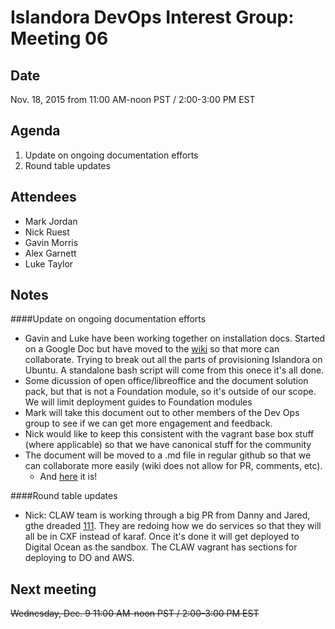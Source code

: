 # Islandora DevOps Interest Group: Meeting 06

## Date

Nov. 18, 2015 from 11:00 AM-noon PST / 2:00-3:00 PM EST

## Agenda

1. Update on ongoing documentation efforts 
2. Round table updates

## Attendees
* Mark Jordan
* Nick Ruest
* Gavin Morris
* Alex Garnett
* Luke Taylor

## Notes

####Update on ongoing documentation efforts
* Gavin and Luke have been working together on installation docs. Started on a Google Doc but have moved to the [wiki](https://github.com/islandora-interest-groups/Islandora-DevOps-Interest-Group/wiki/Provisioning-Islandora-on-Ubuntu) so that more can collaborate. Trying to break out all the parts of provisioning Islandora on Ubuntu. A standalone bash script will come from this onece it's all done.
* Some dicussion of open office/libreoffice and the document solution pack, but that is not a Foundation module, so it's outside of our scope. We will limit deployment guides to Foundation modules
* Mark will take this document out to other members of the Dev Ops group to see if we can get more engagement and feedback. 
*  Nick would like to keep this consistent with the vagrant base box stuff (where applicable) so that we have canonical stuff for the community
*  The document will be moved to a .md file in regular github so that we can collaborate more easily (wiki does not allow for PR, comments, etc).
     *  And [here](https://github.com/islandora-interest-groups/Islandora-DevOps-Interest-Group/blob/master/Deployment%20Guides/Provisioning-Islandora-on-Ubuntu.md) it is!
 
####Round table updates

* Nick: CLAW team is working through a big PR from Danny and Jared, gthe dreaded [111](https://github.com/Islandora-CLAW/CLAW/pull/111). They are redoing how we do services so that they will all be in CXF instead of karaf. Once it's done it will get deployed to Digital Ocean as the sandbox. The CLAW vagrant has sections for deploying to DO and AWS.

## Next meeting

~~Wednesday, Dec. 9 11:00 AM-noon PST / 2:00-3:00 PM EST~~
